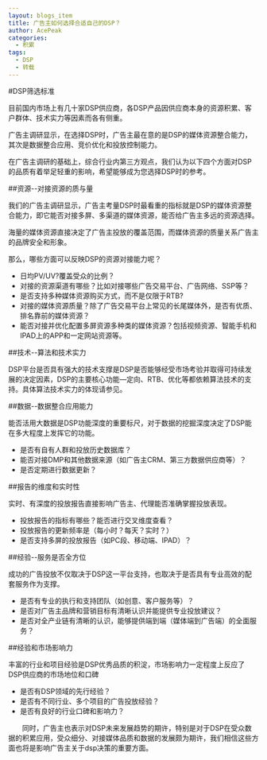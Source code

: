 ```yaml
---
layout: blogs_item
title: 广告主如何选择合适自己的DSP？
author: AcePeak
categories:
  - 积累
tags:
  - DSP
  - 转载
---
```


#DSP筛选标准

目前国内市场上有几十家DSP供应商，各DSP产品因供应商本身的资源积累、客户群体、技术实力等因素而各有侧重。

广告主调研显示，在选择DSP时，广告主最在意的是DSP的媒体资源整合能力，其次是数据整合应用、竞价优化和投放控制能力。

在广告主调研的基础上，综合行业内第三方观点，我们认为以下四个方面对DSP的品质有着举足轻重的影响，希望能够成为您选择DSP时的参考。


##资源--对接资源的质与量

我们的广告主调研显示，广告主考量DSP时最看重的指标就是DSP的媒体资源整合能力，即它能否对接多屏、多渠道的媒体资源，能否给广告主多远的资源选择。

海量的媒体资源直接决定了广告主投放的覆盖范围，而媒体资源的质量关系广告主的品牌安全和形象。

那么，哪些方面可以反映DSP的资源对接能力呢？

* 日均PV/UV?覆盖受众的比例？
* 对接的资源渠道有哪些？比如对接哪些广告交易平台、广告网络、SSP等？
* 是否支持多种媒体资源购买方式，而不是仅限于RTB?
* 对接的媒体资源质量？除了广告交易平台上常见的长尾媒体外，是否有优质、排名靠前的媒体资源？
* 能否对接并优化配置多屏资源多种类的媒体资源？包括视频资源、智能手机和IPAD上的APP和一定网站资源等。


##技术--算法和技术实力

DSP平台是否具有强大的技术支撑是DSP是否能够经受市场考验并取得可持续发展的决定因素，DSP的主要核心功能—定向、RTB、优化等都依赖算法技术的支持。具体算法技术实力的体现请参见。


##数据--数据整合应用能力

能否活用大数据是DSP功能深度的重要标尺，对于数据的挖掘深度决定了DSP能在多大程度上发挥它的功能。

* 是否有自有人群和投放历史数据库？
* 能否对接DMP和其他数据来源（如广告主CRM、第三方数据供应商等）？
* 是否定期进行数据更新？
　　

##报告的维度和实时性

实时、有深度的投放报告直接影响广告主、代理能否准确掌握投放表现。

* 投放报告的指标有哪些？能否进行交叉维度查看？
* 投放报告的更新频率是（每小时？每天？实时？）
* 是否支持多屏的投放报告（如PC段、移动端、IPAD）？


##经验--服务是否全方位

成功的广告投放不仅取决于DSP这一平台支持，也取决于是否具有专业高效的配套服务作为支撑。

* 是否有专业的执行和支持团队（如创意、客户服务等）？
* 是否对广告主品牌和营销目标有清晰认识并能提供专业投放建议？
* 是否对全产业链有清晰的认识，能够提供端到端（媒体端到广告端）的全面服务？


##经验和市场影响力

丰富的行业和项目经验是DSP优秀品质的积淀，市场影响力一定程度上反应了DSP供应商的市场地位和口碑

* 是否有DSP领域的先行经验？
* 是否有不同行业、多个项目的广告投放经验？
* 是否有良好的行业口碑和影响力？


　　同时，广告主也表示对DSP未来发展趋势的期许，特别是对于DSP在受众数据的积累应用，受众细分、对接媒体品质和数据的发展颇为期许，我们相信这些方面也将是影响广告主关于dsp决策的重要方面。
